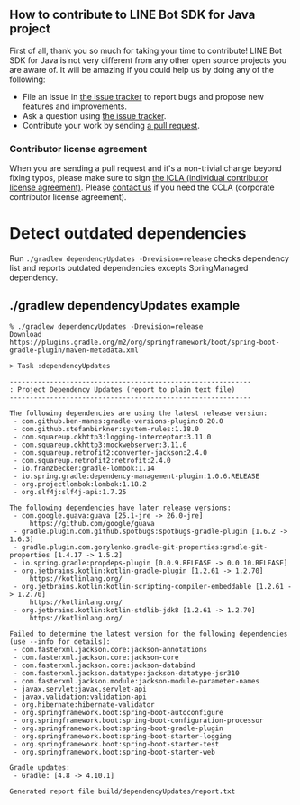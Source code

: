 ## How to contribute to LINE Bot SDK for Java project

First of all, thank you so much for taking your time to contribute! LINE Bot SDK for Java is not very different from any other open
source projects you are aware of. It will be amazing if you could help us by doing any of the following:

- File an issue in [the issue tracker](https://github.com/line/line-bot-sdk-java/issues) to report bugs and propose new features and
  improvements.
- Ask a question using [the issue tracker](https://github.com/line/line-bot-sdk-java/issues).
- Contribute your work by sending [a pull request](https://github.com/line/line-bot-sdk-java/pulls).

### Contributor license agreement

When you are sending a pull request and it's a non-trivial change beyond fixing typos, please make sure to sign
[the ICLA (individual contributor license agreement)](https://cla-assistant.io/line/line-bot-sdk-java). Please
[contact us](mailto:dl_oss_dev@linecorp.com) if you need the CCLA (corporate contributor license agreement).

# Detect outdated dependencies

Run `./gradlew dependencyUpdates -Drevision=release` checks dependency list 
and reports outdated dependencies excepts SpringManaged dependency.

## ./gradlew dependencyUpdates example
```
% ./gradlew dependencyUpdates -Drevision=release
Download https://plugins.gradle.org/m2/org/springframework/boot/spring-boot-gradle-plugin/maven-metadata.xml

> Task :dependencyUpdates

------------------------------------------------------------
: Project Dependency Updates (report to plain text file)
------------------------------------------------------------

The following dependencies are using the latest release version:
 - com.github.ben-manes:gradle-versions-plugin:0.20.0
 - com.github.stefanbirkner:system-rules:1.18.0
 - com.squareup.okhttp3:logging-interceptor:3.11.0
 - com.squareup.okhttp3:mockwebserver:3.11.0
 - com.squareup.retrofit2:converter-jackson:2.4.0
 - com.squareup.retrofit2:retrofit:2.4.0
 - io.franzbecker:gradle-lombok:1.14
 - io.spring.gradle:dependency-management-plugin:1.0.6.RELEASE
 - org.projectlombok:lombok:1.18.2
 - org.slf4j:slf4j-api:1.7.25

The following dependencies have later release versions:
 - com.google.guava:guava [25.1-jre -> 26.0-jre]
     https://github.com/google/guava
 - gradle.plugin.com.github.spotbugs:spotbugs-gradle-plugin [1.6.2 -> 1.6.3]
 - gradle.plugin.com.gorylenko.gradle-git-properties:gradle-git-properties [1.4.17 -> 1.5.2]
 - io.spring.gradle:propdeps-plugin [0.0.9.RELEASE -> 0.0.10.RELEASE]
 - org.jetbrains.kotlin:kotlin-gradle-plugin [1.2.61 -> 1.2.70]
     https://kotlinlang.org/
 - org.jetbrains.kotlin:kotlin-scripting-compiler-embeddable [1.2.61 -> 1.2.70]
     https://kotlinlang.org/
 - org.jetbrains.kotlin:kotlin-stdlib-jdk8 [1.2.61 -> 1.2.70]
     https://kotlinlang.org/

Failed to determine the latest version for the following dependencies (use --info for details):
 - com.fasterxml.jackson.core:jackson-annotations
 - com.fasterxml.jackson.core:jackson-core
 - com.fasterxml.jackson.core:jackson-databind
 - com.fasterxml.jackson.datatype:jackson-datatype-jsr310
 - com.fasterxml.jackson.module:jackson-module-parameter-names
 - javax.servlet:javax.servlet-api
 - javax.validation:validation-api
 - org.hibernate:hibernate-validator
 - org.springframework.boot:spring-boot-autoconfigure
 - org.springframework.boot:spring-boot-configuration-processor
 - org.springframework.boot:spring-boot-gradle-plugin
 - org.springframework.boot:spring-boot-starter-logging
 - org.springframework.boot:spring-boot-starter-test
 - org.springframework.boot:spring-boot-starter-web

Gradle updates:
 - Gradle: [4.8 -> 4.10.1]

Generated report file build/dependencyUpdates/report.txt
```

